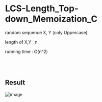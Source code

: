 # LCS-Length_Top-down_Memoization_C



random sequence X, Y (only Uppercase)<br>

length of X,Y : n<br>

running time : O(n^2)<br>
<br><br><br>



<h2>Result</h2>

![image](https://user-images.githubusercontent.com/37769713/99191642-4aa5b300-27b1-11eb-92cd-ea874f320bbe.png)

<br>
